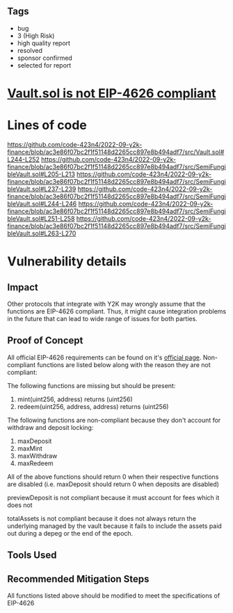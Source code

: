 ## Tags

- bug
- 3 (High Risk)
- high quality report
- resolved
- sponsor confirmed
- selected for report

# [Vault.sol is not EIP-4626 compliant ](https://github.com/code-423n4/2022-09-y2k-finance-findings/issues/47) 

# Lines of code

https://github.com/code-423n4/2022-09-y2k-finance/blob/ac3e86f07bc2f1f51148d2265cc897e8b494adf7/src/Vault.sol#L244-L252
https://github.com/code-423n4/2022-09-y2k-finance/blob/ac3e86f07bc2f1f51148d2265cc897e8b494adf7/src/SemiFungibleVault.sol#L205-L213
https://github.com/code-423n4/2022-09-y2k-finance/blob/ac3e86f07bc2f1f51148d2265cc897e8b494adf7/src/SemiFungibleVault.sol#L237-L239
https://github.com/code-423n4/2022-09-y2k-finance/blob/ac3e86f07bc2f1f51148d2265cc897e8b494adf7/src/SemiFungibleVault.sol#L244-L246
https://github.com/code-423n4/2022-09-y2k-finance/blob/ac3e86f07bc2f1f51148d2265cc897e8b494adf7/src/SemiFungibleVault.sol#L251-L258
https://github.com/code-423n4/2022-09-y2k-finance/blob/ac3e86f07bc2f1f51148d2265cc897e8b494adf7/src/SemiFungibleVault.sol#L263-L270


# Vulnerability details

## Impact

Other protocols that integrate with Y2K may wrongly assume that the functions are EIP-4626 compliant. Thus, it might cause integration problems in the future that can lead to wide range of issues for both parties. 

## Proof of Concept

All official EIP-4626 requirements can be found on it's [official page](https://eips.ethereum.org/EIPS/eip-4626#methods). Non-compliant functions are listed below along with the reason they are not compliant:

The following functions are missing but should be present:
1. mint(uint256, address) returns (uint256)
2. redeem(uint256, address, address) returns (uint256)

The following functions are non-compliant because they don't account for withdraw and deposit locking:
1. maxDeposit
2. maxMint
3. maxWithdraw
4. maxRedeem

All of the above functions should return 0 when their respective functions are disabled (i.e. maxDeposit should return 0 when deposits are disabled)

previewDeposit is not compliant because it must account for fees which it does not

totalAssets is not compliant because it does not always return the underlying managed by the vault because it fails to include the assets paid out during a depeg or the end of the epoch.

## Tools Used

## Recommended Mitigation Steps

All functions listed above should be modified to meet the specifications of EIP-4626
